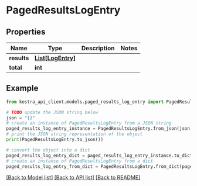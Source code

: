 # PagedResultsLogEntry


## Properties

Name | Type | Description | Notes
------------ | ------------- | ------------- | -------------
**results** | [**List[LogEntry]**](LogEntry.md) |  | 
**total** | **int** |  | 

## Example

```python
from kestra_api_client.models.paged_results_log_entry import PagedResultsLogEntry

# TODO update the JSON string below
json = "{}"
# create an instance of PagedResultsLogEntry from a JSON string
paged_results_log_entry_instance = PagedResultsLogEntry.from_json(json)
# print the JSON string representation of the object
print(PagedResultsLogEntry.to_json())

# convert the object into a dict
paged_results_log_entry_dict = paged_results_log_entry_instance.to_dict()
# create an instance of PagedResultsLogEntry from a dict
paged_results_log_entry_from_dict = PagedResultsLogEntry.from_dict(paged_results_log_entry_dict)
```
[[Back to Model list]](../README.md#documentation-for-models) [[Back to API list]](../README.md#documentation-for-api-endpoints) [[Back to README]](../README.md)


